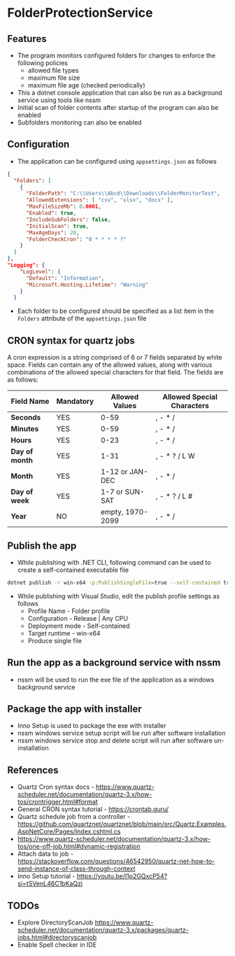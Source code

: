 # FolderProtectionService

## Features
* The program monitors configured folders for changes to enforce the following policies 
	* allowed file types
	* maximum file size
    * maximum file age (checked periodically)
* This a dotnet console application that can also be run as a background service using tools like nssm
* Initial scan of folder contents after startup of the program can also be enabled
* Subfolders monitoring can also be enabled

## Configuration
* The application can be configured using `appsettings.json` as follows
```json
{
  "Folders": [
    {
      "FolderPath": "C:\\Users\\Abcd\\Downloads\\FolderMonitorTest",
      "AllowedExtensions": [ "csv", "xlsx", "docx" ],
      "MaxFileSizeMb": 0.0001,
      "Enabled": true,
      "IncludeSubFolders": false,
      "InitialScan": true,
      "MaxAgeDays": 20,
      "FolderCheckCron": "0 * * * * ?"
    }
  ]
},
"Logging": {
    "LogLevel": {
      "Default": "Information",
      "Microsoft.Hosting.Lifetime": "Warning"
    }
  }
```
* Each folder to be configured should be specified as a list item in the `Folders` attribute of the `appsettings.json` file

## CRON syntax for quartz jobs
A cron expression is a string comprised of 6 or 7 fields separated by white space. 
Fields can contain any of the allowed values, along with various combinations of the allowed special characters for that field. The fields are as follows:

| **Field Name**   | **Mandatory** | **Allowed Values** | **Allowed Special Characters** |
|------------------|---------------|--------------------|--------------------------------|
| **Seconds**      | YES           | 0\-59              | , \- \* /                      |
| **Minutes**      | YES           | 0\-59              | , \- \* /                      |
| **Hours**        | YES           | 0\-23              | , \- \* /                      |
| **Day of month** | YES           | 1\-31              | , \- \* ? / L W                |
| **Month**        | YES           | 1\-12 or JAN\-DEC  | , \- \* /                      |
| **Day of week**  | YES           | 1\-7 or SUN\-SAT   | , \- \* ? / L \#               |
| **Year**         | NO            | empty, 1970\-2099  | , \- \* /                      |


 
## Publish the app
* While publishing with .NET CLI, following command can be used to create a self-contained executable file

```bash
dotnet publish -r win-x64 -p:PublishSingleFile=true --self-contained true
```

* While publishing with Visual Studio, edit the publish profile settings as follows
  * Profile Name - Folder profile
  * Configuration - Release | Any CPU
  * Deployment mode - Self-contained
  * Target runtime - win-x64
  * Produce single file

## Run the app as a background service with nssm
* nssm will be used to run the exe file of the application as a windows background service

## Package the app with installer
* Inno Setup is used to package the exe with installer
* nssm windows service setup script will be run after software installation
* nssm windows service stop and delete script will run after software un-installation

## References
* Quartz Cron syntax docs - https://www.quartz-scheduler.net/documentation/quartz-3.x/how-tos/crontrigger.html#format
* General CRON syntax tutorial - https://crontab.guru/
* Quartz schedule job from a controller - https://github.com/quartznet/quartznet/blob/main/src/Quartz.Examples.AspNetCore/Pages/Index.cshtml.cs
* https://www.quartz-scheduler.net/documentation/quartz-3.x/how-tos/one-off-job.html#dynamic-registration
* Attach data to job - https://stackoverflow.com/questions/46542950/quartz-net-how-to-send-instance-of-class-through-context
* Inno Setup tutorial - https://youtu.be/l1p2GQxcP54?si=tSVenL46C1bKaQzj

## TODOs
* Explore DirectoryScanJob https://www.quartz-scheduler.net/documentation/quartz-3.x/packages/quartz-jobs.html#directoryscanjob
* Enable Spell checker in IDE